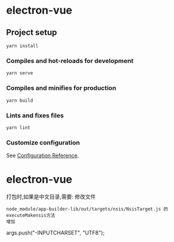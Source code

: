 # electron-vue

## Project setup
```
yarn install
```

### Compiles and hot-reloads for development
```
yarn serve
```

### Compiles and minifies for production
```
yarn build
```

### Lints and fixes files
```
yarn lint
```

### Customize configuration
See [Configuration Reference](https://cli.vuejs.org/config/).
# electron-vue

打包时,如果是中文目录,需要: 
  修改文件
  ```
  node_module/app-builder-lib/out/targets/nsis/NsisTarget.js 的 executeMakensis方法
  增加
  ```
  args.push("-INPUTCHARSET", "UTF8");
  ```
